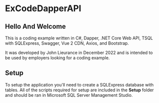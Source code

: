# ExCodeDapperAPI

## Hello And Welcome
This is a coding example written in C#,  Dapper,  .NET Core Web API, TSQL with SQLExpress, Swagger, Vue 2 CDN, Axios, and Bootstrap.

It was developed by John Lieurance in December 2022 and is intended to be used by employers looking for a coding example.

## Setup
To setup the application you'll need to create a SQLExpress database with tables.
All of the scripts required for setup are included in the **Setup** folder and should be ran in Microsoft SQL Server Management Studio.